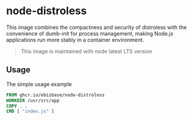 # node-distroless

This image combines the compactness and security of distroless with the convenience of dumb-init for process management, making Node.js applications run more stably in a container environment.

> This image is maintained with node latest LTS version

## Usage

The simple usage example

```dockerfile
FROM ghcr.io/ebizbase/node-distroless
WORKDIR /usr/src/app
COPY . .
CMD [ "index.js" ]
```
